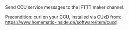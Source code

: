 Send CCU service messages to the IFTTT maker channel.

Precondition: curl on your CCU, installed via CUxD from: https://www.homematic-inside.de/software/item/cuxd